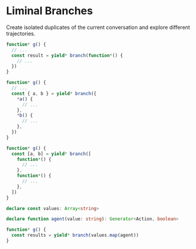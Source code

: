 # Liminal Branches

Create isolated duplicates of the current conversation and explore different
trajectories.

```ts
function* g() {
  // ...
  const result = yield* branch(function*() {
    // ...
  })
}
```

```ts
function* g() {
  // ...
  const { a, b } = yield* branch({
    *a() {
      // ...
    },
    *b() {
      // ...
    },
  })
}
```

```ts
function* g() {
  const [a, b] = yield* branch([
    function*() {
      // ...
    },
    function*() {
      // ...
    },
  ])
}
```

```ts
declare const values: Array<string>

declare function agent(value: string): Generator<Action, boolean>

function* g() {
  const results = yield* branch(values.map(agent))
}
```
